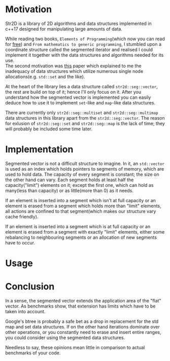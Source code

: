 # Motivation
Str2D is a library of 2D algorithms and data structures implemented in c++17 designed for manipulating large amounts of data. 

While reading two books, `Elements of Programming`(which now you can read for [free](http://componentsprogramming.com/elements-of-programming-authors-edition/)) and `From mathematics to generic programming`, I stumbled upon a coordinate structure called the segmented iterator and realised I could implement it together with the data structures and algorithms needed for its use.  
The second motivation was [this](https://www.google.com/url?sa=t&source=web&rct=j&url=https://people.freebsd.org/~lstewart/articles/cpumemory.pdf&ved=2ahUKEwirjajuv57jAhVrxKYKHbfvDV4QFjAAegQIAhAB&usg=AOvVaw3VY2lnCBaI-B57Dric65cb) paper which explained to me the inadequacy of data structures which utilize numerous single node allocations(e.g. `std::set` and the like).

At the heart of the library lies a data structure called `str2d::seg::vector`, the rest are build on top of it; hence I'll only focus on it. After you understand how the segmented vector is implemented you can easily deduce how to use it to implement `set`-like and `map`-like data structures.

There are currently only `str2d::seg::multiset` and `str2d::seg::multimap` data structures in this library apart from the `str2d::seg::vector`. 
The reason for exlusion of `str2d::seg::set` and `str2d::seg::map` is the lack of time; they will probably be included some time later.

# Implementation
Segmented vector is not a difficult structure to imagine. In it, an `std::vector` is used as an index which holds pointers to segments of memory, which are used to hold data. The capacity of every segment is constant; the size on the other hand can vary.
Each segment holds at least half the capacity("limit") elements on it; except the first one, which can hold as many(less than capacity) or as little(more than 0) as it needs.

If an element is inserted into a segment which isn't at full capacity or an element is erased from a segment which holds more than "limit" elements, all actions are confined to that segment(which makes our structure vary cache friendly).

If an element is inserted into a segment which is at full capacity or an element is erased from a segment with exactly "limit" elements, either some rebalancing to neighbouring segments or an allocation of new segments have to occur.


# Usage

# Conclusion
In a sense, the segmented vector extends the application area of the "flat" vector. As benchmarks show, that extension has limits which have to be taken into account. 

Google's btree is probably a safe bet as a drop in replacement for the std map and set data structures. If on the other hand iterations dominate over other operations, or you constantly need to erase and insert entire ranges, you could consider using the segmented data structures. 

Needless to say, these opinions mean little in comparison to actual benchmarks of your code.
